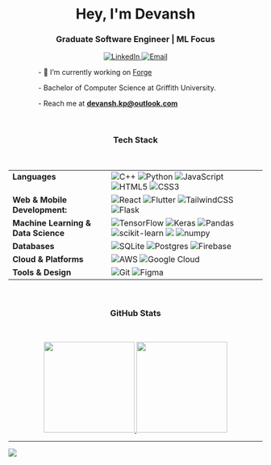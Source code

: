 <h1 align="center">Hey, I'm Devansh</h1>
<h3 align="center">Graduate Software Engineer | ML Focus</h3>
	
<p align="center">
  <a href="https://linkedin.com/in/devansh-kapoor">
    <img src="https://img.shields.io/badge/LinkedIn-%230077B5?style=for-the-badge&logo=linkedin&logoColor=white" alt="LinkedIn">
  </a>
  <a href="mailto:devansh.kp@outlook.com">
    <img src="https://img.shields.io/badge/Email-D14836?style=for-the-badge&logo=gmail&logoColor=white" alt="Email">
  </a>
</p>

&nbsp;&nbsp;&nbsp;&nbsp;&nbsp;&nbsp;&nbsp;&nbsp;&nbsp;&nbsp;&nbsp;&nbsp;&nbsp;&nbsp; - 🔭 I’m currently working on [Forge](github.com/devanshkp/workout-tracker)

&nbsp;&nbsp;&nbsp;&nbsp;&nbsp;&nbsp;&nbsp;&nbsp;&nbsp;&nbsp;&nbsp;&nbsp;&nbsp;&nbsp; - Bachelor of Computer Science at Griffith University.

&nbsp;&nbsp;&nbsp;&nbsp;&nbsp;&nbsp;&nbsp;&nbsp;&nbsp;&nbsp;&nbsp;&nbsp;&nbsp;&nbsp; - Reach me at **devansh.kp@outlook.com**

<br>
<h3 align="center">Tech Stack</h3>
<br>
<table align="center">
  <tr>
    <td valign="top" width="180px"><strong>Languages</strong></td>
    <td>
        <img src="https://img.shields.io/badge/c++-%2300599C.svg?style=for-the-badge&logo=c%2B%2B&logoColor=white" alt="C++"/> 
        <img src="https://img.shields.io/badge/python-3670A0?style=for-the-badge&logo=python&logoColor=ffdd54" alt="Python"/>
        <img src="https://img.shields.io/badge/javascript-%23323330.svg?style=for-the-badge&logo=javascript&logoColor=%23F7DF1E" alt="JavaScript"/> 
        <img src="https://img.shields.io/badge/html5-%23E34F26.svg?style=for-the-badge&logo=html5&logoColor=white" alt="HTML5"/> 
        <img src="https://img.shields.io/badge/css3-%231572B6.svg?style=for-the-badge&logo=css3&logoColor=white" alt="CSS3"/> 
    </td>
  </tr>
  <tr>
    <td valign="top"><strong>Web & Mobile Development:</strong></td> 
    <td>
        <img src="https://img.shields.io/badge/react-%2320232a.svg?style=for-the-badge&logo=react&logoColor=%2361DAFB" alt="React"/> 
        <img src="https://img.shields.io/badge/Flutter-%2302569B.svg?style=for-the-badge&logo=Flutter&logoColor=white" alt="Flutter"/> 
        <img src="https://img.shields.io/badge/tailwindcss-%2338B2AC.svg?style=for-the-badge&logo=tailwind-css&logoColor=white" alt="TailwindCSS"/>
        <img src="https://img.shields.io/badge/flask-%23000.svg?style=for-the-badge&logo=flask&logoColor=white" alt="Flask"/>
    </td>
  </tr>
  <tr>
    <td valign="top"><strong>Machine Learning & Data Science</strong></td>
    <td>
        <img src="https://img.shields.io/badge/TensorFlow-%23FF6F00.svg?style=for-the-badge&logo=TensorFlow&logoColor=white" alt="TensorFlow"/> 
        <img src="https://img.shields.io/badge/Keras-%23D00000.svg?style=for-the-badge&logo=Keras&logoColor=white" alt="Keras"/> 
        <img src="https://img.shields.io/badge/pandas-%23150458.svg?style=for-the-badge&logo=pandas&logoColor=white" alt="Pandas"/> 
        <img src="https://img.shields.io/badge/scikit--learn-%23F7931E.svg?style=for-the-badge&logo=scikit-learn&logoColor=white" alt="scikit-learn"/> 
        <img src="https://img.shields.io/badge/Matplotlib-%23ffffff.svg?style=for-the-badge&logo=Matplotlib&logoColor=black"/> 
        <img src="https://img.shields.io/badge/numpy-%23013243.svg?style=for-the-badge&logo=numpy&logoColor=white" alt="numpy"/> 
    </td>
  </tr>
  <tr>
    <td valign="top"><strong>Databases</strong></td>
    <td>
        <img src="https://img.shields.io/badge/sqlite-%23316192.svg?style=for-the-badge&logo=sqlite&logoColor=white" alt="SQLite"/> 
        <img src="https://img.shields.io/badge/postgres-%23316192.svg?style=for-the-badge&logo=postgresql&logoColor=white" alt="Postgres"/> 
        <img src="https://img.shields.io/badge/firebase-%23039BE5.svg?style=for-the-badge&logo=firebase" alt="Firebase"/>
    </td>
  </tr>
  <tr>
    <td valign="top"><strong>Cloud & Platforms</strong></td>
    <td>
        <img src="https://img.shields.io/badge/AWS-%23FF9900.svg?style=for-the-badge&logo=amazon-aws&logoColor=white" alt="AWS"/> 
        <img src="https://img.shields.io/badge/GoogleCloud-%234285F4.svg?style=for-the-badge&logo=google-cloud&logoColor=white" alt="Google Cloud"/> 
    </td>
  </tr>
  <tr>
    <td valign="top"><strong>Tools & Design</strong></td>
    <td>
        <img src="https://img.shields.io/badge/git-%23F05033.svg?style=for-the-badge&logo=git&logoColor=white" alt="Git"/> 
        <img src="https://img.shields.io/badge/figma-%23F24E1E.svg?style=for-the-badge&logo=figma&logoColor=white" alt="Figma"/>
    </td>
  </tr>
</table>

<br>
<h3 align="center">GitHub Stats</h3>
<br>
<p align="center">
<a href="https://github.com/devanshkp">
  <img height="180em" src="https://nirzak-streak-stats.vercel.app/?user=devanshkp&theme=react&hide_border=true"/>
  <img height="180em" src="https://github-readme-stats.vercel.app/api/top-langs/?username=devanshkp&theme=react&hide_border=true&include_all_commits=false&count_private=false&layout=compact"/>
</a>
</p>

---
[![](https://visitcount.itsvg.in/api?id=devanshkp&icon=0&color=0)](https://visitcount.itsvg.in)

